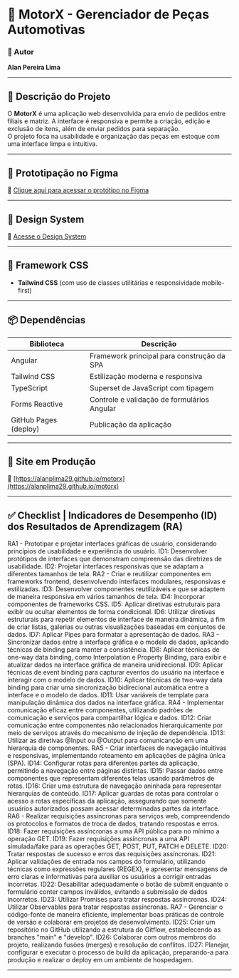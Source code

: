 # 🚗 MotorX - Gerenciador de Peças Automotivas

### 📌 Autor  
**Alan Pereira Lima**

---

## 📖 Descrição do Projeto

O **MotorX** é uma aplicação web desenvolvida para envio de pedidos entre filiais e matriz. A interface é responsiva e permite a criação, edição e exclusão de itens, além de enviar pedidos para separação.  
O projeto foca na usabilidade e organização das peças em estoque com uma interface limpa e intuitiva.

---

## 🎨 Prototipação no Figma  
🔗 [Clique aqui para acessar o protótipo no Figma](https://www.figma.com/design/n2hKsedak1bl3Temw46f89/motorx?node-id=3-4&t=w1P1HOk4etAypqLk-0)

---

## 💠 Design System  
🔗 [Acesse o Design System](https://www.figma.com/design/n2hKsedak1bl3Temw46f89/motorx?node-id=3-4&t=w1P1HOk4etAypqLk-0)

---

## 🎯 Framework CSS  
- **Tailwind CSS** (com uso de classes utilitárias e responsividade mobile-first)

---

## 📦 Dependências  

| Biblioteca             | Descrição                                    |
|------------------------|-----------------------------------------------|
| Angular                | Framework principal para construção da SPA   |
| Tailwind CSS           | Estilização moderna e responsiva             |
| TypeScript             | Superset de JavaScript com tipagem           |
| Forms Reactive         | Controle e validação de formulários Angular  |
| GitHub Pages (deploy)  | Publicação da aplicação                      |

---

## 🚀 Site em Produção  
🔗 [https://alanplima29.github.io/motorx](https://alanplima29.github.io/motorx)

---

## ✅  Checklist | Indicadores de Desempenho (ID) dos Resultados de Aprendizagem (RA)

RA1 - Prototipar e projetar interfaces gráficas de usuário, considerando princípios de usabilidade e experiência do usuário.
ID1: Desenvolver protótipos de interfaces que demonstram compreensão das diretrizes de usabilidade.
ID2: Projetar interfaces responsivas que se adaptam a diferentes tamanhos de tela.
RA2 - Criar e reutilizar componentes em frameworks frontend, desenvolvendo interfaces modulares, responsivas e estilizadas.
ID3: Desenvolver componentes reutilizáveis e que se adaptem de maneira responsiva em vários tamanhos de tela.
ID4: Incorporar componentes de frameworks CSS.
ID5: Aplicar diretivas estruturais para exibir ou ocultar elementos de forma condicional.
ID6: Utilizar diretivas estruturais para repetir elementos de interface de maneira dinâmica, a fim de criar listas, galerias ou outras visualizações baseadas em conjuntos de dados.
ID7: Aplicar Pipes para formatar a apresentação de dados.
RA3 - Sincronizar dados entre a interface gráfica e o modelo de dados, aplicando técnicas de binding para manter a consistência.
ID8: Aplicar técnicas de one-way data binding, como Interpolation e Property Binding, para exibir e atualizar dados na interface gráfica de maneira unidirecional.
ID9: Aplicar técnicas de event binding para capturar eventos do usuário na interface e interagir com o modelo de dados.
ID10: Aplicar técnicas de two-way data binding para criar uma sincronização bidirecional automática entre a interface e o modelo de dados.
ID11: Usar variáveis de template para manipulação dinâmica dos dados na interface gráfica.
RA4 - Implementar comunicação eficaz entre componentes, utilizando padrões de comunicação e serviços para compartilhar lógica e dados.
ID12: Criar comunicação entre componentes não relacionados hierarquicamente por meio de serviços através do mecanismo de injeção de dependência.
ID13: Utilizar as diretivas @Input ou @Output para comunicanção em uma hierarquia de componentes.
RA5 - Criar interfaces de navegação intuitivas e responsivas, implementando roteamento em aplicações de página única (SPA).
ID14: Configurar rotas para diferentes partes da aplicação, permitindo a navegação entre páginas distintas.
ID15: Passar dados entre componentes que representam diferentes telas usando parâmetros de rotas.
ID16: Criar uma estrutura de navegação aninhada para representar hierarquias de conteúdo.
ID17: Aplicar guardas de rotas para controlar o acesso a rotas específicas da aplicação, assegurando que somente usuários autorizados possam acessar determinadas partes da interface.
RA6 - Realizar requisições assíncronas para serviços web, compreendendo os protocolos e formatos de troca de dados, tratando respostas e erros.
ID18: Fazer requisições assíncronas a uma API pública para no mínimo a operação GET.
ID19: Fazer requisições assíncronas a uma API simulada/fake para as operações GET, POST, PUT, PATCH e DELETE.
ID20: Tratar respostas de sucesso e erros das requisições assíncronas.
ID21: Aplicar validações de entrada nos campos do formulário, utilizando técnicas como expressões regulares (REGEX), e apresentar mensagens de erro claras e informativas para auxiliar os usuários a corrigir entradas incorretas.
ID22: Desabilitar adequadamente o botão de submit enquanto o formulário conter campos inválidos, evitando a submissão de dados incorretos.
ID23: Utilizar Promises para tratar respostas assíncronas.
ID24: Utilizar Observables para tratar respostas assíncronas.
RA7 - Gerenciar o código-fonte de maneira eficiente, implementar boas práticas de controle de versão e colaborar em projetos de desenvolvimento.
ID25: Criar um repositório no GitHub utilizando a estrutura do Gitflow, estabelecendo as branches "main" e "develop".
ID26: Colaborar com outros membros do projeto, realizando fusões (merges) e resolução de conflitos.
ID27: Planejar, configurar e executar o processo de build da aplicação, preparando-a para produção e realizar o deploy em um ambiente de hospedagem.

---


